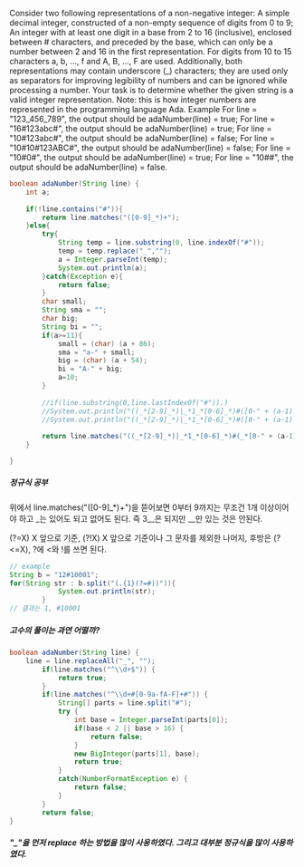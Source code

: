 Consider two following representations of a non-negative integer:
A simple decimal integer, constructed of a non-empty sequence of digits from 0 to 9;
An integer with at least one digit in a base from 2 to 16 (inclusive), enclosed between # characters, and preceded by the base, which can only be a number between 2 and 16 in the first representation. For digits from 10 to 15 characters a, b, ..., f and A, B, ..., F are used.
Additionally, both representations may contain underscore (_) characters; they are used only as separators for improving legibility of numbers and can be ignored while processing a number.
Your task is to determine whether the given string is a valid integer representation.
Note: this is how integer numbers are represented in the programming language Ada.
Example
For line = "123_456_789", the output should be
adaNumber(line) = true;
For line = "16#123abc#", the output should be
adaNumber(line) = true;
For line = "10#123abc#", the output should be
adaNumber(line) = false;
For line = "10#10#123ABC#", the output should be
adaNumber(line) = false;
For line = "10#0#", the output should be
adaNumber(line) = true;
For line = "10##", the output should be
adaNumber(line) = false.


```java
boolean adaNumber(String line) {
    int a;
        
    if(!line.contains("#")){
        return line.matches("([0-9]_*)+");
    }else{
        try{
            String temp = line.substring(0, line.indexOf("#"));
            temp = temp.replace("_","");
            a = Integer.parseInt(temp);
            System.out.println(a);
        }catch(Exception e){
            return false;
        }
        char small;
        String sma = "";
        char big;
        String bi = "";
        if(a>=11){
            small = (char) (a + 86);
            sma = "a-" + small;
            big = (char) (a + 54);
            bi = "A-" + big;
            a=10;
        }        
        
        //if(line.substring(0,line.lastIndexOf("#")).)
        //System.out.println("((_*[2-9]_*)|_*1_*[0-6]_*)#([0-" + (a-1) + sma + bi + "]_*)+#");
        //System.out.println("((_*[2-9]_*)|_*1_*[0-6]_*)#([0-" + (a-1) + sma + bi + "]_*)+#");
        
        return line.matches("((_*[2-9]_*)|_*1_*[0-6]_*)#(_*[0-" + (a-1) + sma + bi + "]_*)+#");
    }

}
```

##### 정규식 공부

위에서 line.matches("([0-9]_*)+")을 뜯어보면 0부터 9까지는 무조건 1개 이상이어야 하고 _는 있어도 되고 없어도 된다. 즉 3__은 되지만 __만 있는 것은 안된다.

(?=X) X 앞으로 기준, (?!X) X 앞으로 기준이나 그 문자를 제외한 나머지, 후방은 (?<=X), ?에 <와 !를 쓰면 된다.
```java
// example
String b = "12#10001";
for(String str : b.split("(.{1}(?=#))")){
			System.out.println(str);
		}
// 결과는 1, #10001
```

##### 고수의 풀이는 과연 어떨까?
```java
boolean adaNumber(String line) {
    line = line.replaceAll("_", "");
        if(line.matches("^\\d+$")) {
            return true;
        }
        if(line.matches("^\\d+#[0-9a-fA-F]+#")) {
            String[] parts = line.split("#");
            try {
                int base = Integer.parseInt(parts[0]);
                if(base < 2 || base > 16) {
                    return false;
                }
                new BigInteger(parts[1], base);
                return true;
            }
            catch(NumberFormatException e) {
                return false;
            }
        }
        return false;
}
```
##### "_"을 먼저 replace 하는 방법을 많이 사용하였다. 그리고 대부분 정규식을 많이 사용하였다.






